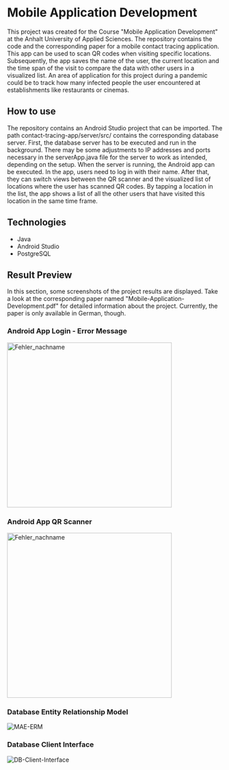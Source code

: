 # Mobile Application Development

This project was created for the Course "Mobile Application Development" at the Anhalt University of Applied Sciences. The repository contains the code and the corresponding paper for a mobile contact tracing application. This app can be used to scan QR codes when visiting specific locations. Subsequently, the app saves the name of the user, the current location and the time span of the visit to compare the data with other users in a visualized list. An area of application for this project during a pandemic could be to track how many infected people the user encountered at establishments like restaurants or cinemas.

## How to use

The repository contains an Android Studio project that can be imported. The path contact-tracing-app/server/src/ contains the corresponding database server. First, the database server has to be executed and run in the background. There may be some adjustments to IP addresses and ports necessary in the serverApp.java file for the server to work as intended, depending on the setup. When the server is running, the Android app can be executed. In the app, users need to log in with their name. After that, they can switch views between the QR scanner and the visualized list of locations where the user has scanned QR codes. By tapping a location in the list, the app shows a list of all the other users that have visited this location in the same time frame.

## Technologies

* Java
* Android Studio
* PostgreSQL

## Result Preview

In this section, some screenshots of the project results are displayed. Take a look at the corresponding paper named "Mobile-Application-Development.pdf" for detailed information about the project. Currently, the paper is only available in German, though.

### Android App Login - Error Message

<img width="385" alt="Fehler_nachname" src="https://github.com/mgagel/contact-tracing-app/assets/73076495/ce227cc9-6015-40e1-9736-4be8d9ea48dd">

### Android App QR Scanner

<img width="385" alt="Fehler_nachname" src="https://github.com/mgagel/contact-tracing-app/assets/73076495/4f47f15f-d7d1-43e5-b3f6-e80813f7613a">

### Database Entity Relationship Model

![MAE-ERM](https://github.com/mgagel/contact-tracing-app/assets/73076495/d57741b6-ed29-4d09-a886-dfd3efa26271)

### Database Client Interface

![DB-Client-Interface](https://github.com/mgagel/contact-tracing-app/assets/73076495/442bac4b-aba5-4dea-8bff-be7ede4eb97d)
